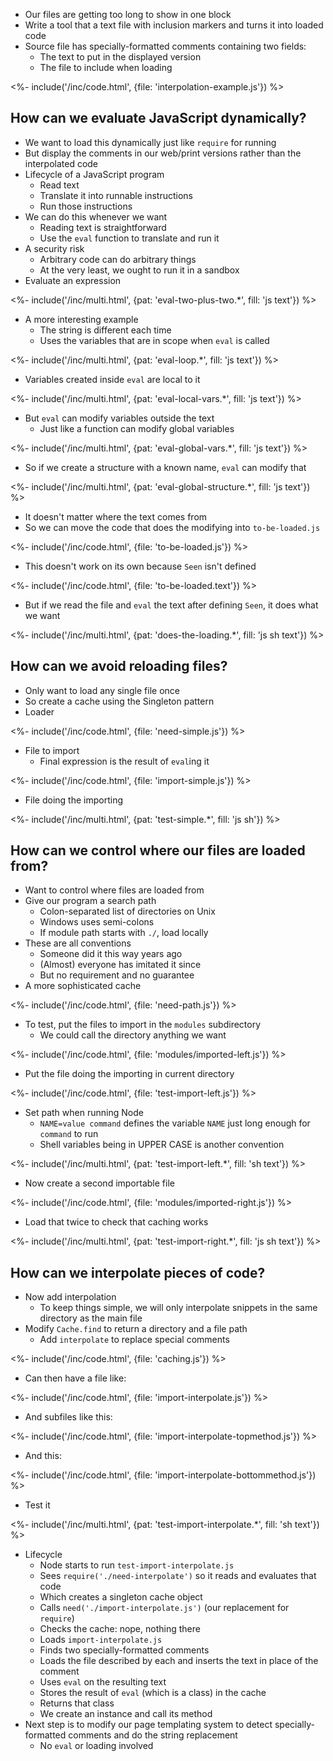 ---
---

-   Our files are getting too long to show in one block
-   Write a tool that a text file with inclusion markers and turns it into loaded code
-   Source file has specially-formatted comments containing two fields:
    -   The text to put in the displayed version
    -   The file to include when loading

<%- include('/inc/code.html', {file: 'interpolation-example.js'}) %>

## How can we evaluate JavaScript dynamically?

-   We want to load this dynamically just like `require` for running
-   But display the comments in our web/print versions rather than the interpolated code
-   Lifecycle of a JavaScript program
    -   Read text
    -   Translate it into runnable instructions
    -   Run those instructions
-   We can do this whenever we want
    -   Reading text is straightforward
    -   Use the `eval` function to translate and run it
-   A security risk
    -   Arbitrary code can do arbitrary things
    -   At the very least, we ought to run it in a <g key="sandbox">sandbox</g>
-   Evaluate an expression

<%- include('/inc/multi.html', {pat: 'eval-two-plus-two.*', fill: 'js text'}) %>

-   A more interesting example
    -   The string is different each time
    -   Uses the variables that are in scope when `eval` is called

<%- include('/inc/multi.html', {pat: 'eval-loop.*', fill: 'js text'}) %>

-   Variables created inside `eval` are local to it

<%- include('/inc/multi.html', {pat: 'eval-local-vars.*', fill: 'js text'}) %>

-   But `eval` can modify variables outside the text
    -   Just like a function can modify global variables

<%- include('/inc/multi.html', {pat: 'eval-global-vars.*', fill: 'js text'}) %>

-   So if we create a structure with a known name, `eval` can modify that

<%- include('/inc/multi.html', {pat: 'eval-global-structure.*', fill: 'js text'}) %>

-   It doesn't matter where the text comes from
-   So we can move the code that does the modifying into `to-be-loaded.js`

<%- include('/inc/code.html', {file: 'to-be-loaded.js'}) %>

-   This doesn't work on its own because `Seen` isn't defined

<%- include('/inc/code.html', {file: 'to-be-loaded.text'}) %>

-   But if we read the file and `eval` the text after defining `Seen`, it does what we want

<%- include('/inc/multi.html', {pat: 'does-the-loading.*', fill: 'js sh text'}) %>

## How can we avoid reloading files?

-   Only want to load any single file once
-   So create a <g key="cache">cache</g> using the <g key="singleton_pattern">Singleton</g> pattern
-   Loader

<%- include('/inc/code.html', {file: 'need-simple.js'}) %>

-   File to import
    -   Final expression is the result of `eval`ing it

<%- include('/inc/code.html', {file: 'import-simple.js'}) %>

-   File doing the importing

<%- include('/inc/multi.html', {pat: 'test-simple.*', fill: 'js sh'}) %>

## How can we control where our files are loaded from?

-   Want to control where files are loaded from
-   Give our program a <g key="search_path">search path</g>
    -   Colon-separated list of directories on Unix
    -   Windows uses semi-colons
    -   If module path starts with `./`, load locally
-   These are all conventions
    -   Someone did it this way years ago
    -   (Almost) everyone has imitated it since
    -   But no requirement and no guarantee
-   A more sophisticated cache

<%- include('/inc/code.html', {file: 'need-path.js'}) %>

-   To test, put the files to import in the `modules` subdirectory
    -   We could call the directory anything we want

<%- include('/inc/code.html', {file: 'modules/imported-left.js'}) %>

-   Put the file doing the importing in current directory

<%- include('/inc/code.html', {file: 'test-import-left.js'}) %>

-   Set path when running Node
    -   `NAME=value command` defines the variable `NAME` just long enough for `command` to run
    -   Shell variables being in UPPER CASE is another convention

<%- include('/inc/multi.html', {pat: 'test-import-left.*', fill: 'sh text'}) %>

-   Now create a second importable file

<%- include('/inc/code.html', {file: 'modules/imported-right.js'}) %>

-   Load that twice to check that caching works

<%- include('/inc/multi.html', {pat: 'test-import-right.*', fill: 'js sh text'}) %>

## How can we interpolate pieces of code?

-   Now add interpolation
    -   To keep things simple, we will only interpolate snippets in the same directory as the main file
-   Modify `Cache.find` to return a directory and a file path
    -   Add `interpolate` to replace special comments

<%- include('/inc/code.html', {file: 'caching.js'}) %>

-   Can then have a file like:

<%- include('/inc/code.html', {file: 'import-interpolate.js'}) %>

-   And subfiles like this:

<%- include('/inc/code.html', {file: 'import-interpolate-topmethod.js'}) %>

-   And this:

<%- include('/inc/code.html', {file: 'import-interpolate-bottommethod.js'}) %>

-   Test it

<%- include('/inc/multi.html', {pat: 'test-import-interpolate.*', fill: 'sh text'}) %>

-   Lifecycle
    -   Node starts to run `test-import-interpolate.js`
    -   Sees `require('./need-interpolate')` so it reads and evaluates that code
    -   Which creates a singleton cache object
    -   Calls `need('./import-interpolate.js')` (our replacement for `require`)
    -   Checks the cache: nope, nothing there
    -   Loads `import-interpolate.js`
    -   Finds two specially-formatted comments
    -   Loads the file described by each and inserts the text in place of the comment
    -   Uses `eval` on the resulting text
    -   Stores the result of `eval` (which is a class) in the cache
    -   Returns that class
    -   We create an instance and call its method
-   Next step is to modify our page templating system to detect specially-formatted comments
    and do the string replacement
    -   No `eval` or loading involved
